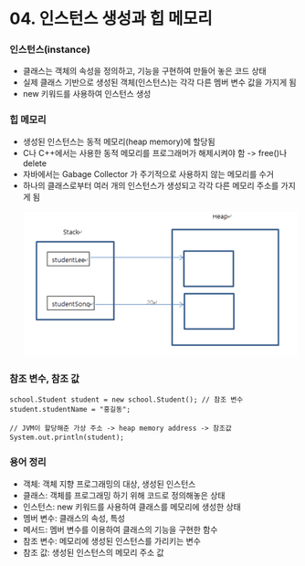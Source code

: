 # 04. 인스턴스 생성과 힙 메모리

### 인스턴스(instance)
* 클래스는 객체의 속성을 정의하고, 기능을 구현하여 만들어 놓은 코드 상태
* 실제 클래스 기반으로 생성된 객체(인스턴스)는 각각 다른 멤버 변수 값을 가지게 됨
* new 키워드를 사용하여 인스턴스 생성

### 힙 메모리
* 생성된 인스턴스는 동적 메모리(heap memory)에 할당됨
* C나 C++에서는 사용한 동적 메모리를 프로그래머가 해제시켜야 함 -> free()나 delete
* 자바에서는 Gabage Collector 가 주기적으로 사용하지 않는 메모리를 수거
* 하나의 클래스로부터 여러 개의 인스턴스가 생성되고 각각 다른 메모리 주소를 가지게 됨
<br/><br/>
  ![img_3.png](image/img_3.png)

### 참조 변수, 참조 값

    school.Student student = new school.Student(); // 참조 변수
    student.studentName = "홍길동";

    // JVM이 할당해준 가상 주소 -> heap memory address -> 참조값
    System.out.println(student); 

### 용어 정리
* 객체: 객체 지향 프로그래밍의 대상, 생성된 인스턴스
* 클래스: 객체를 프로그래밍 하기 위해 코드로 정의해놓은 상태
* 인스턴스: new 키워드를 사용하여 클래스를 메모리에 생성한 상태
* 멤버 변수: 클래스의 속성, 특성
* 메서드: 멤버 변수를 이용하여 클래스의 기능을 구현한 함수
* 참조 변수: 메모리에 생성된 인스턴스를 가리키는 변수
* 참조 값: 생성된 인스턴스의 메모리 주소 값